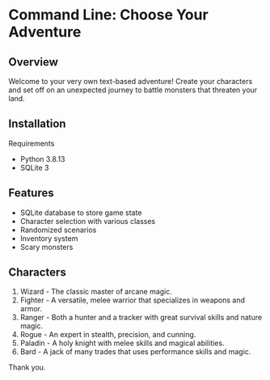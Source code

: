 # Command Line: Choose Your Adventure

## Overview

Welcome to your very own text-based adventure! Create your characters and set off on an unexpected journey to battle monsters that threaten your land.

## Installation

Requirements
- Python 3.8.13
- SQLite 3
## Features

- SQLite database to store game state
- Character selection with various classes
- Randomized scenarios
- Inventory system
- Scary monsters

## Characters

1. Wizard - The classic master of arcane magic.
2. Fighter - A versatile, melee warrior that specializes in weapons and armor.
3. Ranger - Both a hunter and a tracker with great survival skills and nature magic.
4. Rogue - An expert in stealth, precision, and cunning.
5. Paladin - A holy knight with melee skills and magical abilities.
6. Bard - A jack of many trades that uses performance skills and magic.

Thank you.
